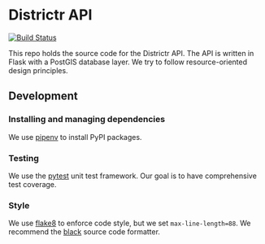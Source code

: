 # Districtr API

[![Build Status](https://dev.azure.com/gerrymandr/districtr/_apis/build/status/mggg.districtr-api?branchName=master)](https://dev.azure.com/gerrymandr/districtr/_build/latest?definitionId=2&branchName=master)

This repo holds the source code for the Districtr API. The API is written in Flask with a PostGIS database layer. We try to follow resource-oriented design principles.

## Development

### Installing and managing dependencies

We use [pipenv](https://pipenv.readthedocs.io/en/latest/) to install PyPI packages.

### Testing

We use the [pytest](https://docs.pytest.org/en/latest/) unit test framework. Our goal is to have comprehensive test coverage.

### Style

We use [flake8](http://flake8.pycqa.org/en/latest/) to enforce code style, but we set `max-line-length=88`.
We recommend the [black](https://black.readthedocs.io/en/stable/) source code formatter.
